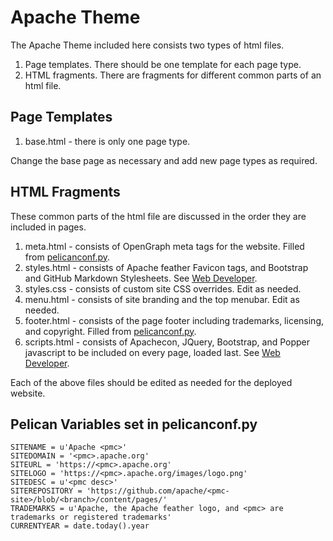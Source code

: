# Apache Theme

The Apache Theme included here consists two types of html files.

1. Page templates.
  There should be one template for each page type.
2. HTML fragments.
  There are fragments for different common parts of an html file.
  
## Page Templates

1. base.html - there is only one page type.

Change the base page as necessary and add new page types as required.

## HTML Fragments

These common parts of the html file are discussed in the order they are included in pages.

1. meta.html - consists of OpenGraph meta tags for the website. Filled from [pelicanconf.py](../../../pelicanconf.py).
2. styles.html - consists of Apache feather Favicon tags, and Bootstrap and GitHub Markdown Stylesheets. See [Web Developer](../../../DEVELOPER.md).
3. styles.css - consists of custom site CSS overrides. Edit as needed.
4. menu.html - consists of site branding and the top menubar. Edit as needed.
5. footer.html - consists of the page footer including trademarks, licensing, and copyright. Filled from [pelicanconf.py](../../../pelicanconf.py).
6. scripts.html - consists of Apachecon, JQuery, Bootstrap, and Popper javascript to be included on every page, loaded last. See [Web Developer](../../../DEVELOPER.md).

Each of the above files should be edited as needed for the deployed website.

## Pelican Variables set in pelicanconf.py

~~~
SITENAME = u'Apache <pmc>'
SITEDOMAIN = '<pmc>.apache.org'
SITEURL = 'https://<pmc>.apache.org'
SITELOGO = 'https://<pmc>.apache.org/images/logo.png'
SITEDESC = u'<pmc desc>'
SITEREPOSITORY = 'https://github.com/apache/<pmc-site>/blob/<branch>/content/pages/'
TRADEMARKS = u'Apache, the Apache feather logo, and <pmc> are trademarks or registered trademarks'
CURRENTYEAR = date.today().year
~~~
